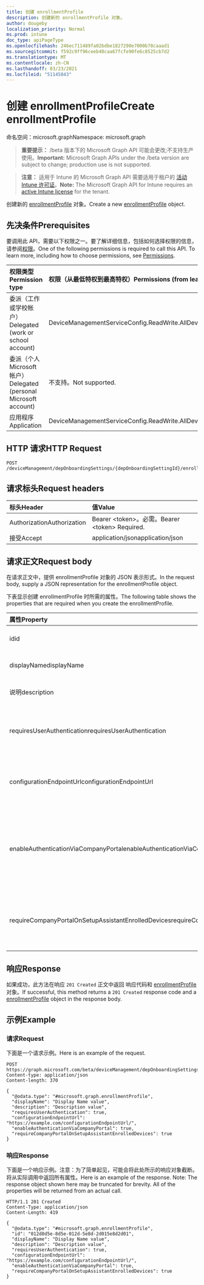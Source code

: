 ```yaml
---
title: 创建 enrollmentProfile
description: 创建新的 enrollmentProfile 对象。
author: dougeby
localization_priority: Normal
ms.prod: intune
doc_type: apiPageType
ms.openlocfilehash: 246ec711489fa02bdbe1827290e7000b78caaad1
ms.sourcegitcommit: f592c9ff96ceeb40caa67fcfe90fe6c8525cb7d2
ms.translationtype: MT
ms.contentlocale: zh-CN
ms.lasthandoff: 03/23/2021
ms.locfileid: "51145843"
---
```

# <a name="create-enrollmentprofile"></a><span data-ttu-id="b6876-103">创建 enrollmentProfile</span><span class="sxs-lookup"><span data-stu-id="b6876-103">Create enrollmentProfile</span></span>

<span data-ttu-id="b6876-104">命名空间：microsoft.graph</span><span class="sxs-lookup"><span data-stu-id="b6876-104">Namespace: microsoft.graph</span></span>

> <span data-ttu-id="b6876-105">**重要提示：** /beta 版本下的 Microsoft Graph API 可能会更改;不支持生产使用。</span><span class="sxs-lookup"><span data-stu-id="b6876-105">**Important:** Microsoft Graph APIs under the /beta version are subject to change; production use is not supported.</span></span>

> <span data-ttu-id="b6876-106">**注意：** 适用于 Intune 的 Microsoft Graph API 需要适用于租户的 [活动 Intune 许可证](https://go.microsoft.com/fwlink/?linkid=839381)。</span><span class="sxs-lookup"><span data-stu-id="b6876-106">**Note:** The Microsoft Graph API for Intune requires an [active Intune license](https://go.microsoft.com/fwlink/?linkid=839381) for the tenant.</span></span>

<span data-ttu-id="b6876-107">创建新的 [enrollmentProfile](../resources/intune-enrollment-enrollmentprofile.md) 对象。</span><span class="sxs-lookup"><span data-stu-id="b6876-107">Create a new [enrollmentProfile](../resources/intune-enrollment-enrollmentprofile.md) object.</span></span>

## <a name="prerequisites"></a><span data-ttu-id="b6876-108">先决条件</span><span class="sxs-lookup"><span data-stu-id="b6876-108">Prerequisites</span></span>
<span data-ttu-id="b6876-p101">要调用此 API，需要以下权限之一。要了解详细信息，包括如何选择权限的信息，请参阅[权限](/graph/permissions-reference)。</span><span class="sxs-lookup"><span data-stu-id="b6876-p101">One of the following permissions is required to call this API. To learn more, including how to choose permissions, see [Permissions](/graph/permissions-reference).</span></span>

|<span data-ttu-id="b6876-111">权限类型</span><span class="sxs-lookup"><span data-stu-id="b6876-111">Permission type</span></span>|<span data-ttu-id="b6876-112">权限（从最低特权到最高特权）</span><span class="sxs-lookup"><span data-stu-id="b6876-112">Permissions (from least to most privileged)</span></span>|
|:---|:---|
|<span data-ttu-id="b6876-113">委派（工作或学校帐户）</span><span class="sxs-lookup"><span data-stu-id="b6876-113">Delegated (work or school account)</span></span>|<span data-ttu-id="b6876-114">DeviceManagementServiceConfig.ReadWrite.All</span><span class="sxs-lookup"><span data-stu-id="b6876-114">DeviceManagementServiceConfig.ReadWrite.All</span></span>|
|<span data-ttu-id="b6876-115">委派（个人 Microsoft 帐户）</span><span class="sxs-lookup"><span data-stu-id="b6876-115">Delegated (personal Microsoft account)</span></span>|<span data-ttu-id="b6876-116">不支持。</span><span class="sxs-lookup"><span data-stu-id="b6876-116">Not supported.</span></span>|
|<span data-ttu-id="b6876-117">应用程序</span><span class="sxs-lookup"><span data-stu-id="b6876-117">Application</span></span>|<span data-ttu-id="b6876-118">DeviceManagementServiceConfig.ReadWrite.All</span><span class="sxs-lookup"><span data-stu-id="b6876-118">DeviceManagementServiceConfig.ReadWrite.All</span></span>|

## <a name="http-request"></a><span data-ttu-id="b6876-119">HTTP 请求</span><span class="sxs-lookup"><span data-stu-id="b6876-119">HTTP Request</span></span>
<!-- {
  "blockType": "ignored"
}
-->
``` http
POST /deviceManagement/depOnboardingSettings/{depOnboardingSettingId}/enrollmentProfiles
```

## <a name="request-headers"></a><span data-ttu-id="b6876-120">请求标头</span><span class="sxs-lookup"><span data-stu-id="b6876-120">Request headers</span></span>
|<span data-ttu-id="b6876-121">标头</span><span class="sxs-lookup"><span data-stu-id="b6876-121">Header</span></span>|<span data-ttu-id="b6876-122">值</span><span class="sxs-lookup"><span data-stu-id="b6876-122">Value</span></span>|
|:---|:---|
|<span data-ttu-id="b6876-123">Authorization</span><span class="sxs-lookup"><span data-stu-id="b6876-123">Authorization</span></span>|<span data-ttu-id="b6876-124">Bearer &lt;token&gt;。必需。</span><span class="sxs-lookup"><span data-stu-id="b6876-124">Bearer &lt;token&gt; Required.</span></span>|
|<span data-ttu-id="b6876-125">接受</span><span class="sxs-lookup"><span data-stu-id="b6876-125">Accept</span></span>|<span data-ttu-id="b6876-126">application/json</span><span class="sxs-lookup"><span data-stu-id="b6876-126">application/json</span></span>|

## <a name="request-body"></a><span data-ttu-id="b6876-127">请求正文</span><span class="sxs-lookup"><span data-stu-id="b6876-127">Request body</span></span>
<span data-ttu-id="b6876-128">在请求正文中，提供 enrollmentProfile 对象的 JSON 表示形式。</span><span class="sxs-lookup"><span data-stu-id="b6876-128">In the request body, supply a JSON representation for the enrollmentProfile object.</span></span>

<span data-ttu-id="b6876-129">下表显示创建 enrollmentProfile 时所需的属性。</span><span class="sxs-lookup"><span data-stu-id="b6876-129">The following table shows the properties that are required when you create the enrollmentProfile.</span></span>

|<span data-ttu-id="b6876-130">属性</span><span class="sxs-lookup"><span data-stu-id="b6876-130">Property</span></span>|<span data-ttu-id="b6876-131">类型</span><span class="sxs-lookup"><span data-stu-id="b6876-131">Type</span></span>|<span data-ttu-id="b6876-132">说明</span><span class="sxs-lookup"><span data-stu-id="b6876-132">Description</span></span>|
|:---|:---|:---|
|<span data-ttu-id="b6876-133">id</span><span class="sxs-lookup"><span data-stu-id="b6876-133">id</span></span>|<span data-ttu-id="b6876-134">String</span><span class="sxs-lookup"><span data-stu-id="b6876-134">String</span></span>|<span data-ttu-id="b6876-135">对象的 GUID</span><span class="sxs-lookup"><span data-stu-id="b6876-135">The GUID for the object</span></span>|
|<span data-ttu-id="b6876-136">displayName</span><span class="sxs-lookup"><span data-stu-id="b6876-136">displayName</span></span>|<span data-ttu-id="b6876-137">String</span><span class="sxs-lookup"><span data-stu-id="b6876-137">String</span></span>|<span data-ttu-id="b6876-138">配置文件的名称</span><span class="sxs-lookup"><span data-stu-id="b6876-138">Name of the profile</span></span>|
|<span data-ttu-id="b6876-139">说明</span><span class="sxs-lookup"><span data-stu-id="b6876-139">description</span></span>|<span data-ttu-id="b6876-140">String</span><span class="sxs-lookup"><span data-stu-id="b6876-140">String</span></span>|<span data-ttu-id="b6876-141">配置文件的说明</span><span class="sxs-lookup"><span data-stu-id="b6876-141">Description of the profile</span></span>|
|<span data-ttu-id="b6876-142">requiresUserAuthentication</span><span class="sxs-lookup"><span data-stu-id="b6876-142">requiresUserAuthentication</span></span>|<span data-ttu-id="b6876-143">Boolean</span><span class="sxs-lookup"><span data-stu-id="b6876-143">Boolean</span></span>|<span data-ttu-id="b6876-144">指示配置文件是否要求用户身份验证</span><span class="sxs-lookup"><span data-stu-id="b6876-144">Indicates if the profile requires user authentication</span></span>|
|<span data-ttu-id="b6876-145">configurationEndpointUrl</span><span class="sxs-lookup"><span data-stu-id="b6876-145">configurationEndpointUrl</span></span>|<span data-ttu-id="b6876-146">String</span><span class="sxs-lookup"><span data-stu-id="b6876-146">String</span></span>|<span data-ttu-id="b6876-147">用于注册的配置终结点 URL</span><span class="sxs-lookup"><span data-stu-id="b6876-147">Configuration endpoint url to use for Enrollment</span></span>|
|<span data-ttu-id="b6876-148">enableAuthenticationViaCompanyPortal</span><span class="sxs-lookup"><span data-stu-id="b6876-148">enableAuthenticationViaCompanyPortal</span></span>|<span data-ttu-id="b6876-149">Boolean</span><span class="sxs-lookup"><span data-stu-id="b6876-149">Boolean</span></span>|<span data-ttu-id="b6876-150">指示使用 Apple Setup Assistant 而不是公司门户进行身份验证。</span><span class="sxs-lookup"><span data-stu-id="b6876-150">Indicates to authenticate with Apple Setup Assistant instead of Company Portal.</span></span>|
|<span data-ttu-id="b6876-151">requireCompanyPortalOnSetupAssistantEnrolledDevices</span><span class="sxs-lookup"><span data-stu-id="b6876-151">requireCompanyPortalOnSetupAssistantEnrolledDevices</span></span>|<span data-ttu-id="b6876-152">Boolean</span><span class="sxs-lookup"><span data-stu-id="b6876-152">Boolean</span></span>|<span data-ttu-id="b6876-153">指示注册助手注册的设备需要公司门户</span><span class="sxs-lookup"><span data-stu-id="b6876-153">Indicates that Company Portal is required on setup assistant enrolled devices</span></span>|



## <a name="response"></a><span data-ttu-id="b6876-154">响应</span><span class="sxs-lookup"><span data-stu-id="b6876-154">Response</span></span>
<span data-ttu-id="b6876-155">如果成功，此方法在响应 `201 Created` 正文中返回 响应代码和 [enrollmentProfile](../resources/intune-enrollment-enrollmentprofile.md) 对象。</span><span class="sxs-lookup"><span data-stu-id="b6876-155">If successful, this method returns a `201 Created` response code and a [enrollmentProfile](../resources/intune-enrollment-enrollmentprofile.md) object in the response body.</span></span>

## <a name="example"></a><span data-ttu-id="b6876-156">示例</span><span class="sxs-lookup"><span data-stu-id="b6876-156">Example</span></span>

### <a name="request"></a><span data-ttu-id="b6876-157">请求</span><span class="sxs-lookup"><span data-stu-id="b6876-157">Request</span></span>
<span data-ttu-id="b6876-158">下面是一个请求示例。</span><span class="sxs-lookup"><span data-stu-id="b6876-158">Here is an example of the request.</span></span>
``` http
POST https://graph.microsoft.com/beta/deviceManagement/depOnboardingSettings/{depOnboardingSettingId}/enrollmentProfiles
Content-type: application/json
Content-length: 370

{
  "@odata.type": "#microsoft.graph.enrollmentProfile",
  "displayName": "Display Name value",
  "description": "Description value",
  "requiresUserAuthentication": true,
  "configurationEndpointUrl": "https://example.com/configurationEndpointUrl/",
  "enableAuthenticationViaCompanyPortal": true,
  "requireCompanyPortalOnSetupAssistantEnrolledDevices": true
}
```

### <a name="response"></a><span data-ttu-id="b6876-159">响应</span><span class="sxs-lookup"><span data-stu-id="b6876-159">Response</span></span>
<span data-ttu-id="b6876-p102">下面是一个响应示例。注意：为了简单起见，可能会将此处所示的响应对象截断。将从实际调用中返回所有属性。</span><span class="sxs-lookup"><span data-stu-id="b6876-p102">Here is an example of the response. Note: The response object shown here may be truncated for brevity. All of the properties will be returned from an actual call.</span></span>
``` http
HTTP/1.1 201 Created
Content-Type: application/json
Content-Length: 419

{
  "@odata.type": "#microsoft.graph.enrollmentProfile",
  "id": "012d8d5e-8d5e-012d-5e8d-2d015e8d2d01",
  "displayName": "Display Name value",
  "description": "Description value",
  "requiresUserAuthentication": true,
  "configurationEndpointUrl": "https://example.com/configurationEndpointUrl/",
  "enableAuthenticationViaCompanyPortal": true,
  "requireCompanyPortalOnSetupAssistantEnrolledDevices": true
}
```





